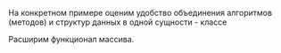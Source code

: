 На конкретном примере оценим удобство объединения алгоритмов (методов) и структур данных в одной сущности - классе

Расширим функционал массива.